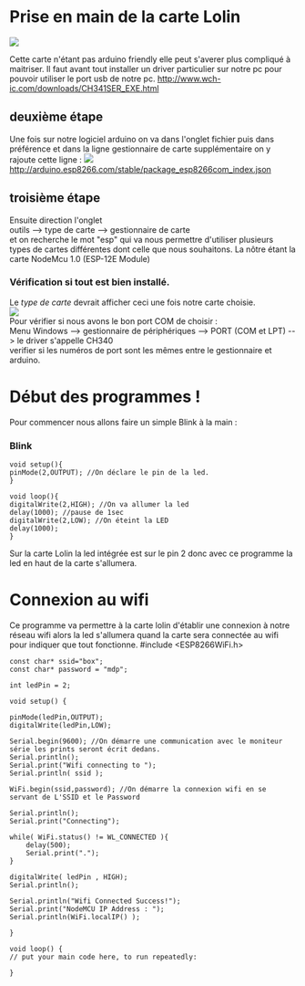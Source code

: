 # Prise en main de la carte Lolin
![](https://i.imgur.com/dkb8YUKm.jpg) <br>

Cette carte n'étant pas arduino friendly elle peut s'averer plus compliqué à maitriser. Il faut avant tout installer un driver particulier sur notre pc pour pouvoir utiliser le port usb de notre pc.
http://www.wch-ic.com/downloads/CH341SER_EXE.html

## deuxième étape
 
Une fois sur notre logiciel arduino on va dans l'onglet fichier puis dans préférence et dans la ligne gestionnaire de carte supplémentaire on y rajoute cette ligne : 
![](https://i.imgur.com/WJhQd3I.png)
http://arduino.esp8266.com/stable/package_esp8266com_index.json 

## troisième étape 

Ensuite direction l'onglet <br> outils --> type de carte --> gestionnaire de carte <br> et on recherche le mot "esp" qui va nous permettre d'utiliser plusieurs types de cartes différentes dont celle que nous souhaitons.
La nôtre étant la carte NodeMcu 1.0 (ESP-12E Module)

### Vérification si tout est bien installé. 
Le *type de carte* devrait afficher ceci une fois notre carte choisie. <br>
![](https://i.imgur.com/l7Suz4i.jpg) <br>
Pour vérifier si nous avons le bon port COM de choisir : <br>
Menu Windows --> gestionnaire de périphériques --> PORT (COM et LPT) --> le driver s'appelle CH340 <br>
verifier si les numéros de port sont les mêmes entre le gestionnaire et arduino.

# Début des programmes !
Pour commencer nous allons faire un simple Blink à la main : 
### Blink
    void setup(){
    pinMode(2,OUTPUT); //On déclare le pin de la led. 
    }
 
    void loop(){
    digitalWrite(2,HIGH); //On va allumer la led 
    delay(1000); //pause de 1sec
    digitalWrite(2,LOW); //On éteint la LED
    delay(1000);
    }   

Sur la carte Lolin la led intégrée est sur le pin 2 donc avec ce programme la led en haut de la carte s'allumera. 
# Connexion au wifi 
Ce programme va permettre à la carte lolin d'établir une connexion à notre réseau wifi alors la led s'allumera quand la carte sera connectée au wifi pour indiquer que tout fonctionne. 
    #include <ESP8266WiFi.h>

    const char* ssid="box";
    const char* password = "mdp";

    int ledPin = 2;

    void setup() {
    
    pinMode(ledPin,OUTPUT);
    digitalWrite(ledPin,LOW);

    Serial.begin(9600); //On démarre une communication avec le moniteur série les prints seront écrit dedans.
    Serial.println();
    Serial.print("Wifi connecting to ");
    Serial.println( ssid );

    WiFi.begin(ssid,password); //On démarre la connexion wifi en se servant de L'SSID et le Password

    Serial.println();
    Serial.print("Connecting");

    while( WiFi.status() != WL_CONNECTED ){
        delay(500);
        Serial.print(".");        
    }

    digitalWrite( ledPin , HIGH);
    Serial.println();

    Serial.println("Wifi Connected Success!");
    Serial.print("NodeMCU IP Address : ");
    Serial.println(WiFi.localIP() );

    }

    void loop() {
    // put your main code here, to run repeatedly:

    }

